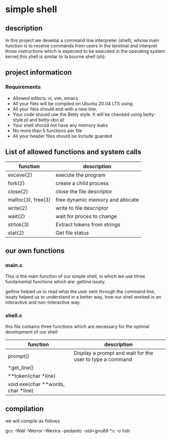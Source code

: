 # simple shell

## description 

In this project we develop a command line interpreter (shell), whose main function is to receive commands from users in the terminal and interpret those instructions which is expected to be executed in the operating system kernel,this shell is similar to la bourne shell (sh).

## project informaticon


### Requirements

 * Allowed editors: vi, vim, emacs
 * All your files will be compiled on Ubuntu 20.04 LTS using.
 * All your files should end with a new line.
 * Your code should use the Betty style. It will be checked using betty-style.pl and betty-doc.pl
 * Your shell should not have any memory leaks
 * No more than 5 functions per file
 * All your header files should be include guarded

## List of allowed functions and system calls
 
| function | description |
| --- | --- |  
| exceve(2) |  execute the program |                
| fork(2) | create a child process |             
| close(2) | close the file descriptor |          
|  malloc(3), free(3) | free dynamic memory and allocate |    
|  write(2) | write to file descriptor | 
| wait(2) | wait for proces to change | 
| strtok(3) | Extract tokens from strings | 
| stat(2) | Get file status | 

## our own functions

### main.c

This is the main function of our simple shell, in which we use three fundamental functions which are: getline issaty.

getline helped us to read what the user sent through the command line, issaty helped us to understand in a better way, how our shell worked in an interactive and non-interactive way.

### shell.c

this file contains three functions which are necessary for the optimal development of our shell

| function | description | 
| --- | --- |
| prompt() | Display a prompt and wait for the user to type a command |
| *get_line() |  |
| **token(char *line) |  |
| void exe(char **words, char *line) |  |






















## compilation

we will compile as follows

gcc -Wall -Werror -Wextra -pedantic -std=gnu89 *.c -o hsh



